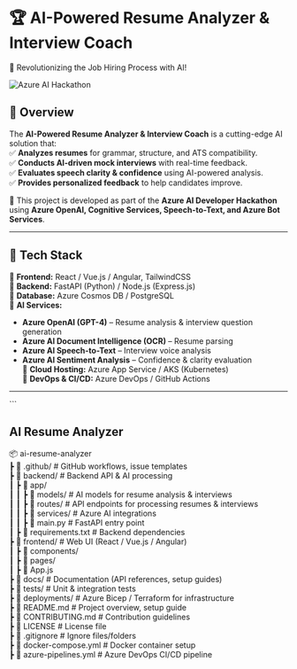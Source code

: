 # 🏆 AI-Powered Resume Analyzer & Interview Coach
🚀 Revolutionizing the Job Hiring Process with AI!

![Azure AI Hackathon](https://your-thumbnail-image-url.com)  

## 📌 Overview  
The **AI-Powered Resume Analyzer & Interview Coach** is a cutting-edge AI solution that:  
✅ **Analyzes resumes** for grammar, structure, and ATS compatibility.  
✅ **Conducts AI-driven mock interviews** with real-time feedback.  
✅ **Evaluates speech clarity & confidence** using AI-powered analysis.  
✅ **Provides personalized feedback** to help candidates improve.  

🎯 This project is developed as part of the **Azure AI Developer Hackathon** using **Azure OpenAI, Cognitive Services, Speech-to-Text, and Azure Bot Services**.  

---

## 🚀 Tech Stack  
🔹 **Frontend:** React / Vue.js / Angular, TailwindCSS  
🔹 **Backend:** FastAPI (Python) / Node.js (Express.js)  
🔹 **Database:** Azure Cosmos DB / PostgreSQL  
🔹 **AI Services:**  
  - **Azure OpenAI (GPT-4)** – Resume analysis & interview question generation  
  - **Azure AI Document Intelligence (OCR)** – Resume parsing  
  - **Azure AI Speech-to-Text** – Interview voice analysis  
  - **Azure AI Sentiment Analysis** – Confidence & clarity evaluation  
🔹 **Cloud Hosting:** Azure App Service / AKS (Kubernetes)  
🔹 **DevOps & CI/CD:** Azure DevOps / GitHub Actions  

---

\```
##  AI Resume Analyzer

📦 ai-resume-analyzer  
┣ 📂 .github/             # GitHub workflows, issue templates  
┣ 📂 backend/             # Backend API & AI processing  
┃ ┣ 📂 app/  
┃ ┃ ┣ 📂 models/          # AI models for resume analysis & interviews  
┃ ┃ ┣ 📂 routes/          # API endpoints for processing resumes & interviews  
┃ ┃ ┣ 📂 services/        # Azure AI integrations  
┃ ┃ ┣ 📜 main.py          # FastAPI entry point  
┃ ┣ 📜 requirements.txt   # Backend dependencies  
┣ 📂 frontend/            # Web UI (React / Vue.js / Angular)  
┃ ┣ 📂 components/  
┃ ┣ 📂 pages/  
┃ ┣ 📜 App.js  
┣ 📂 docs/                # Documentation (API references, setup guides)  
┣ 📂 tests/               # Unit & integration tests  
┣ 📂 deployments/         # Azure Bicep / Terraform for infrastructure  
┣ 📜 README.md            # Project overview, setup guide  
┣ 📜 CONTRIBUTING.md      # Contribution guidelines  
┣ 📜 LICENSE              # License file  
┣ 📜 .gitignore           # Ignore files/folders  
┣ 📜 docker-compose.yml   # Docker container setup  
┣ 📜 azure-pipelines.yml  # Azure DevOps CI/CD pipeline  

